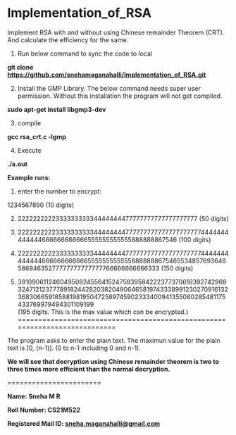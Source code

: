 # Implementation_of_RSA
Implement RSA with and without using Chinese remainder Theorem (CRT). And calculate the efficiency for the same.


1) Run below command to sync the code to local

**git clone https://github.com/snehamaganahalli/Implementation_of_RSA.git**

2) Install the GMP Library. The below command needs super user permission. Without this installation the program will not get compiled.

**sudo apt-get install libgmp3-dev**

3) compile

**gcc rsa_crt.c -lgmp**

4) Execute

**./a.out**

**Example runs:**

1) enter the number to encrypt:

1234567890  (10 digits)

2) 222222222233333333334444444477777777777777777777 (50 digits)

3) 22222222223333333333444444447777777777777777777774444444444444666666666666555555555555888888867546 (100 digits)

4) 22222222223333333333444444447777777777777777777774444444444444666666666666555555555555888888867546553485769364658694635277777777777777766666666666333  (150 digits)

5) 3910906112460495082455641524758395842223773706163927429683247121237778918244282038204906465819743338991230270916132368306659185881981950472589745902333400941355080285481175433769979494301109199  
(195 digits. This is the max value which can be encrypted.)
===========================================================================

The program asks to enter the plain text. The maximun value for the plain text is [0, (n-1)]. (0 to n-1 including 0 and n-1).

**We will see that decryption using Chinese remainder theorem is two to three times more efficient than the normal decryption.**

=======================

**Name: Sneha M R**

**Roll Number: CS21M522**

**Registered Mail ID: sneha.maganahalli@gmail.com**
